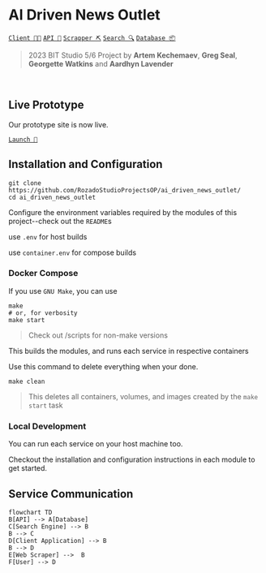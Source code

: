 # AI Driven News Outlet

[`Client 🧑‍💻`](/client/README.md)
[`API 📨`](/server/README.md)
[`Scrapper ⛏️`](/scraper/README.md)
[`Search 🔍`](/search/README.md)
[`Database 📦`](/database/README.md)

> 2023 BIT Studio 5/6 Project by **Artem Kechemaev**, **Greg Seal**, **Georgette Watkins** and **Aardhyn Lavender**

<br/>

## Live Prototype

Our prototype site is now live.

[`Launch 🚀`](https://ai-daily-news.op-bit.nz/)

## Installation and Configuration

```shell
git clone https://github.com/RozadoStudioProjectsOP/ai_driven_news_outlet/
cd ai_driven_news_outlet
```

Configure the environment variables required by the modules of this project--check out the `README`s

use `.env` for host builds

use `container.env` for compose builds

### Docker Compose

If you use `GNU Make`, you can use

```shell
make
# or, for verbosity
make start
```

> Check out /scripts for non-make versions

This builds the modules, and runs each service in respective containers

Use this command to delete everything when your done.

```
make clean
```

> This deletes all containers, volumes, and images created by the `make start` task

### Local Development

You can run each service on your host machine too.

Checkout the installation and configuration instructions in each module to get started.

## Service Communication

```mermaid
flowchart TD
B[API] --> A[Database]
C[Search Engine] --> B
B --> C
D[Client Application] --> B
B --> D
E[Web Scraper] -->  B
F[User] --> D
```
